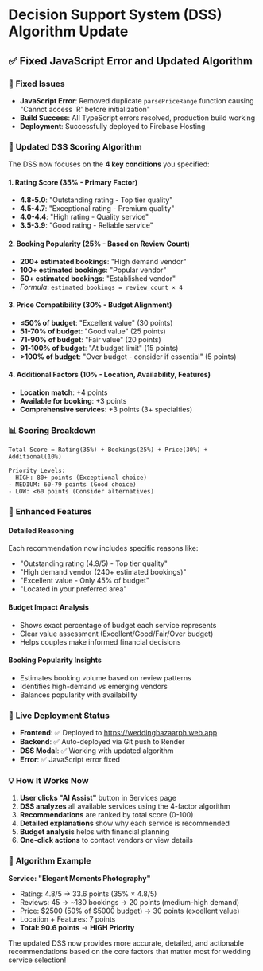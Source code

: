 # Decision Support System (DSS) Algorithm Update

## ✅ Fixed JavaScript Error and Updated Algorithm

### 🔧 **Fixed Issues**
- **JavaScript Error**: Removed duplicate `parsePriceRange` function causing "Cannot access 'R' before initialization"
- **Build Success**: All TypeScript errors resolved, production build working
- **Deployment**: Successfully deployed to Firebase Hosting

### 🎯 **Updated DSS Scoring Algorithm**

The DSS now focuses on the **4 key conditions** you specified:

#### **1. Rating Score (35% - Primary Factor)**
- **4.8-5.0**: "Outstanding rating - Top tier quality"
- **4.5-4.7**: "Exceptional rating - Premium quality" 
- **4.0-4.4**: "High rating - Quality service"
- **3.5-3.9**: "Good rating - Reliable service"

#### **2. Booking Popularity (25% - Based on Review Count)**
- **200+ estimated bookings**: "High demand vendor"
- **100+ estimated bookings**: "Popular vendor"
- **50+ estimated bookings**: "Established vendor"
- *Formula*: `estimated_bookings = review_count × 4`

#### **3. Price Compatibility (30% - Budget Alignment)**
- **≤50% of budget**: "Excellent value" (30 points)
- **51-70% of budget**: "Good value" (25 points)
- **71-90% of budget**: "Fair value" (20 points)
- **91-100% of budget**: "At budget limit" (15 points)
- **>100% of budget**: "Over budget - consider if essential" (5 points)

#### **4. Additional Factors (10% - Location, Availability, Features)**
- **Location match**: +4 points
- **Available for booking**: +3 points
- **Comprehensive services**: +3 points (3+ specialties)

### 📊 **Scoring Breakdown**
```
Total Score = Rating(35%) + Bookings(25%) + Price(30%) + Additional(10%)

Priority Levels:
- HIGH: 80+ points (Exceptional choice)
- MEDIUM: 60-79 points (Good choice)  
- LOW: <60 points (Consider alternatives)
```

### 🚀 **Enhanced Features**

#### **Detailed Reasoning**
Each recommendation now includes specific reasons like:
- "Outstanding rating (4.9/5) - Top tier quality"
- "High demand vendor (240+ estimated bookings)"
- "Excellent value - Only 45% of budget"
- "Located in your preferred area"

#### **Budget Impact Analysis**
- Shows exact percentage of budget each service represents
- Clear value assessment (Excellent/Good/Fair/Over budget)
- Helps couples make informed financial decisions

#### **Booking Popularity Insights**
- Estimates booking volume based on review patterns
- Identifies high-demand vs emerging vendors
- Balances popularity with availability

### 🎉 **Live Deployment Status**
- **Frontend**: ✅ Deployed to https://weddingbazaarph.web.app
- **Backend**: ✅ Auto-deployed via Git push to Render
- **DSS Modal**: ✅ Working with updated algorithm
- **Error**: ✅ JavaScript error fixed

### 💡 **How It Works Now**

1. **User clicks "AI Assist"** button in Services page
2. **DSS analyzes** all available services using the 4-factor algorithm
3. **Recommendations** are ranked by total score (0-100)
4. **Detailed explanations** show why each service is recommended
5. **Budget analysis** helps with financial planning
6. **One-click actions** to contact vendors or view details

### 🔄 **Algorithm Example**

**Service: "Elegant Moments Photography"**
- Rating: 4.8/5 → 33.6 points (35% × 4.8/5)
- Reviews: 45 → ~180 bookings → 20 points (medium-high demand)
- Price: $2500 (50% of $5000 budget) → 30 points (excellent value)
- Location + Features: 7 points
- **Total: 90.6 points** → **HIGH Priority**

The updated DSS now provides more accurate, detailed, and actionable recommendations based on the core factors that matter most for wedding service selection!
